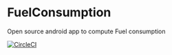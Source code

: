 # FuelConsumption
Open source android app to compute Fuel consumption

[![CircleCI](https://circleci.com/gh/Manikkumar1988/FuelConsumption.svg?style=svg)](https://circleci.com/gh/Manikkumar1988/FuelConsumption)
